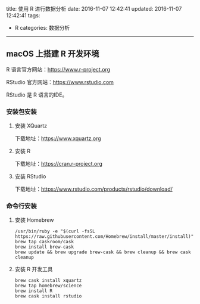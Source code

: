 title: 使用 R 进行数据分析
date: 2016-11-07 12:42:41
updated: 2016-11-07 12:42:41
tags:
- R
categories: 数据分析
---

## macOS 上搭建 R 开发环境

R 语言官方网站：<https://www.r-project.org>

RStudio 官方网站：<https://www.rstudio.com>

RStudio 是 R 语言的IDE。

### 安装包安装

1. 安装 XQuartz

   下载地址：<https://www.xquartz.org>

2. 安装 R

   下载地址：<https://cran.r-project.org>

3. 安装 RStudio

   下载地址：<https://www.rstudio.com/products/rstudio/download/>

### 命令行安装

1. 安装 Homebrew

   ```
   /usr/bin/ruby -e "$(curl -fsSL https://raw.githubusercontent.com/Homebrew/install/master/install)"
   brew tap caskroom/cask
   brew install brew-cask
   brew update && brew upgrade brew-cask && brew cleanup && brew cask cleanup
   ```

2. 安装 R 开发工具

   ```
   brew cask install xquartz
   brew tap homebrew/science
   brew install R
   brew cask install rstudio
   ```

   ​

